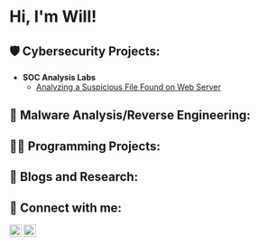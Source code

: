 <h1>Hi, I'm Will! </h1>

<h2>🛡️ Cybersecurity Projects:</h2>

- <b>SOC Analysis Labs</b>
  - [Analyzing a Suspicious File Found on Web Server](https://github.com/redteamwill/Analyzing-Suspicious-File)

<h2>🔬 Malware Analysis/Reverse Engineering:</h2>


<h2>👨‍💻 Programming Projects:</h2>

 
    
<h2>📝 Blogs and Research:</h2>


<h2> 🤳 Connect with me:</h2>

[<img align="left" alt="JoshMadakor | LinkedIn" width="22px" src="https://cdn.jsdelivr.net/npm/simple-icons@v3/icons/linkedin.svg" />][linkedin]
[<img align="left" alt="JoshMadakor | Instagram" width="22px" src="https://cdn.jsdelivr.net/npm/simple-icons@v3/icons/instagram.svg" />][instagram]


[instagram]: https://www.instagram.com/redteamwill?igsh=bWw4NDZ3bjEzNWlz&utm_source=qr
[linkedin]: https://www.linkedin.com/in/william-d-johnny

<!--
**joshmadakor1/joshmadakor1** is a ✨ _special_ ✨ repository because its `README.md` (this file) appears on your GitHub profile.

Here are some ideas to get you started:

- 🔭 I’m currently working on ...
- 🌱 I’m currently learning ...
- 👯 I’m looking to collaborate on ...
- 🤔 I’m looking for help with ...
- 💬 Ask me about ...
- 📫 How to reach me: ...
- 😄 Pronouns: ...
- ⚡ Fun fact: ...
-->
